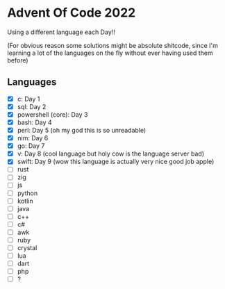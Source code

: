 # Advent Of Code 2022

Using a different language each Day!!

(For obvious reason some solutions might be absolute shitcode, since I'm learning
a lot of the languages on the fly without ever having used them before)

## Languages

- [x] c: Day 1
- [x] sql: Day 2
- [x] powershell (core): Day 3
- [x] bash: Day 4
- [x] perl: Day 5 (oh my god this is so unreadable)
- [x] nim: Day 6
- [x] go: Day 7
- [x] v: Day 8 (cool language but holy cow is the language server bad)
- [x] swift: Day 9 (wow this language is actually very nice good job apple)
- [ ] rust
- [ ] zig
- [ ] js
- [ ] python
- [ ] kotlin
- [ ] java
- [ ] c++
- [ ] c#
- [ ] awk
- [ ] ruby
- [ ] crystal
- [ ] lua
- [ ] dart
- [ ] php
- [ ] ?
